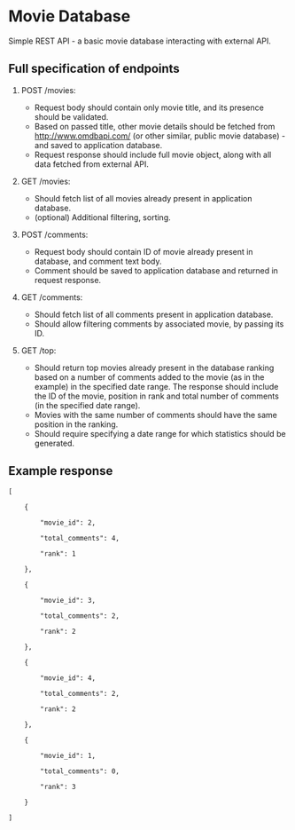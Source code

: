 # Movie Database

Simple REST API - a basic movie database interacting with external API.


## Full specification of endpoints

1. POST /movies:
    - Request body should contain only movie title, and its presence should be validated.
    - Based on passed title, other movie details should be fetched from <http://www.omdbapi.com/> (or other similar, public movie database) - and saved to application database.
    - Request response should include full movie object, along with all data fetched from external API.

2. GET /movies:
    - Should fetch list of all movies already present in application database.
    - (optional) Additional filtering, sorting.

3. POST /comments:
    - Request body should contain ID of movie already present in database, and comment text body.
    - Comment should be saved to application database and returned in request response.

4. GET /comments:
    - Should fetch list of all comments present in application database.
    - Should allow filtering comments by associated movie, by passing its ID.

5. GET /top:
    - Should return top movies already present in the database ranking based on a number of comments added to the movie (as in the example) in the specified date range. The response should include the ID of the movie, position in rank and total number of comments (in the specified date range).
    - Movies with the same number of comments should have the same position in the ranking.
    - Should require specifying a date range for which statistics should be generated.


## Example response

```
[

    {

        "movie_id": 2,

        "total_comments": 4,

        "rank": 1

    },

    {

        "movie_id": 3,

        "total_comments": 2,

        "rank": 2

    },

    {

        "movie_id": 4,

        "total_comments": 2,

        "rank": 2

    },

    {

        "movie_id": 1,

        "total_comments": 0,

        "rank": 3

    }

]
```

